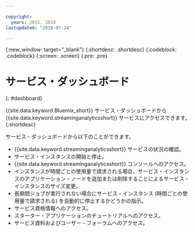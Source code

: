 ```yaml
---

copyright:
  years: 2015, 2018
lastupdated: "2018-07-24"

---
```


<!-- Attribute definitions -->
{:new_window: target="_blank"}
{:shortdesc: .shortdesc}
{:codeblock: .codeblock}
{:screen: .screen}
{:pre: .pre}

# サービス・ダッシュボード
{: #dashboard}

{{site.data.keyword.Bluemix_short}} サービス・ダッシュボードから {{site.data.keyword.streaminganalyticsshort}} サービスにアクセスできます。
{:shortdesc}

サービス・ダッシュボードから以下のことができます。

* {{site.data.keyword.streaminganalyticsshort}} サービスの状況の確認。
* サービス・インスタンスの開始と停止。
* {{site.data.keyword.streaminganalyticsshort}} コンソールへのアクセス。
* インスタンスが時間ごとの使用量で請求される場合、サービス・インスタンスのアプリケーション・ノードを追加または削除することによるサービス・インスタンスのサイズ変更。
* 長期間ジョブが実行されない場合にサービス・インスタンス (時間ごとの使用量で請求される) を自動的に停止するかどうかの指示。
* サービス資格情報へのアクセス。
* スターター・アプリケーションのチュートリアルへのアクセス。
* サービス資料およびユーザー・フォーラムへのアクセス。
